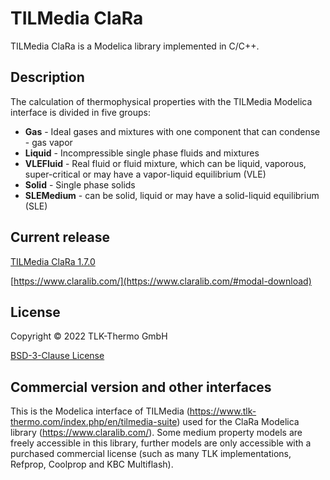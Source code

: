 # TILMedia ClaRa

TILMedia ClaRa is a Modelica library implemented in C/C++.


## Description

The calculation of thermophysical properties with the TILMedia Modelica interface is divided in five groups:
<br>
</p><ul>
  <li> <b>Gas</b> - Ideal gases and mixtures with one component that can condense - gas vapor</li>
  <li> <b>Liquid</b> - Incompressible single phase fluids and mixtures</li>
  <li> <b>VLEFluid</b> - Real fluid or fluid mixture, which can be liquid, vaporous, super-critical or may have a vapor-liquid equilibrium (VLE)</li>
  <li> <b>Solid</b> - Single phase solids</li>
  <li> <b>SLEMedium</b> - can be solid, liquid or may have a solid-liquid equilibrium (SLE)</li>
</ul>


## Current release

[TILMedia ClaRa 1.7.0](https://github.com/TLK-Thermo/TILMediaClaRa/archive/refs/tags/1.7.0.zip)

[https://www.claralib.com/](https://www.claralib.com/#modal-download)


## License

Copyright © 2022 TLK-Thermo GmbH

[BSD-3-Clause License](LICENSE.txt)


## Commercial version and other interfaces

This is the Modelica interface of TILMedia (https://www.tlk-thermo.com/index.php/en/tilmedia-suite) used for the ClaRa Modelica library (https://www.claralib.com/). Some medium property models are freely accessible in this library, further models are only accessible with a purchased commercial license (such as many TLK implementations, Refprop, Coolprop and KBC Multiflash).

